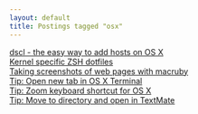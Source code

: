 ```yaml
---
layout: default
title: Postings tagged "osx"
---
```

[dscl - the easy way to add hosts on OS X](http://janesconference.github.com/KievII//2009/07/dscl-the-easy-way-to-add-hosts-on-osx)<br />
[Kernel specific ZSH dotfiles](http://janesconference.github.com/KievII//2009/08/kernel-specific-zsh-dotfiles)<br />
[Taking screenshots of web pages with macruby](http://janesconference.github.com/KievII//2009/11/taking-screenshots-of-web-pages-with-macruby)<br />
[Tip: Open new tab in OS X Terminal](http://janesconference.github.com/KievII//2009/08/tip-open-new-tab-in-osx-terminal)<br />
[Tip: Zoom keyboard shortcut for OS X](http://janesconference.github.com/KievII//2009/11/zoom-keyboard-shortcut-for-os-x)<br />
[Tip: Move to directory and open in TextMate](http://janesconference.github.com/KievII//2009/08/tip-move-to-directory-and-open-in-textmate)<br />
